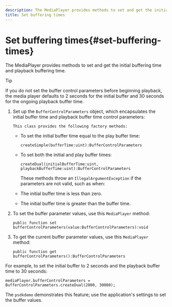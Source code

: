 ```yaml
---
description: The MediaPlayer provides methods to set and get the initial buffering time and playback buffering time.
title: Set buffering times
---
```


# Set buffering times{#set-buffering-times}

The MediaPlayer provides methods to set and get the initial buffering time and playback buffering time.

>[!TIP]
>
>If you do not set the buffer control parameters before beginning playback, the media player defaults to 2 seconds for the initial buffer and 30 seconds for the ongoing playback buffer time.

1. Set up the `BufferControlParameters` object, which encapsulates the initial buffer time and playback buffer time control parameters:

       This class provides the following factory methods:

    * To set the initial buffer time equal to the play buffer time:     
    
      ```    
      createSimple(bufferTime:uint):BufferControlParameters
      ```    
    
    * To set both the initial and play buffer times:     
    
      ```    
      createDual(initialBufferTime:uint, playbackBufferTime:uint):BufferControlParameters 
      
      ```

       These methods throw an `IllegalArgumentException` if the parameters are not valid, such as when:

    * The initial buffer time is less than zero. 
    * The initial buffer time is greater than the buffer time.

1. To set the buffer parameter values, use this `MediaPlayer` method:

   ```
   public function set bufferControlParameters(value:BufferControlParameters):void
   ```

1. To get the current buffer parameter values, use this `MediaPlayer` method:

   ```
   public function get bufferControlParameters():BufferControlParameters
   ```

<!--<a id="example_B5C5004188574D8D8AB8525742767280"></a>-->

For example, to set the initial buffer to 2 seconds and the playback buffer time to 30 seconds:

```
mediaPlayer.bufferControlParameters = BufferControlParameters.createDual(2000, 30000); 
```

The `psdkdemo` demonstrates this feature; use the application's settings to set the buffer values. 
